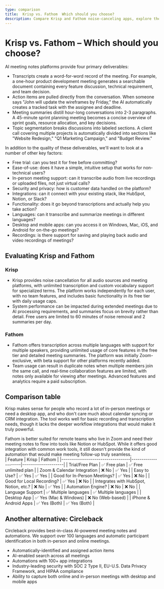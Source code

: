 ```yaml
---
type: comparison
title:  Krisp vs. Fathom  Which should you choose?
description: Compare Krisp and Fathom noise-canceling apps, explore their key features, pricing, and performance. Plus, discover Circleback as an alternative solution.
---
```


# Krisp vs. Fathom – Which should you choose?  
AI meeting notes platforms provide four primary deliverables:  
  
* Transcripts create a word-for-word record of the meeting. For example, a one-hour product development meeting generates a searchable document containing every feature discussion, technical requirement, and team decision.  
* Action items are pulled directly from the conversation. When someone says "John will update the wireframes by Friday," the AI automatically creates a tracked task with the assignee and deadline.  
* Meeting summaries distill hour-long conversations into 2-3 paragraphs. A 45-minute sprint planning meeting becomes a concise overview of sprint goals, resource allocation, and key decisions.  
* Topic segmentation breaks discussions into labeled sections. A client call covering multiple projects is automatically divided into sections like "Website Redesign," "Q1 Marketing Campaign," and "Budget Review."  
  
In addition to the quality of these deliverables, we'll want to look at a number of other key factors:  
  
* Free trial: can you test it for free before committing?  
* Ease-of-use: does it have a simple, intuitive setup that works for non-technical users?  
* In-person meeting support: can it transcribe audio from live recordings or uploaded files, not just virtual calls?  
* Security and privacy: how is customer data handled on the platform?  
* Integrations: can it connect with your existing stack, like HubSpot, Notion, or Slack?  
* Functionality: does it go beyond transcriptions and actually help you take action?  
* Languages: can it transcribe and summarize meetings in different languages?  
* Desktop and mobile apps: can you access it on Windows, Mac, iOS, and Android for on-the-go meetings?  
* Recordings: is there support for saving and playing back audio and video recordings of meetings?    
## Evaluating Krisp and Fathom  
### Krisp
* Krisp provides noise cancellation for all audio sources and meeting platforms, with unlimited transcription and custom vocabulary support for specialized terms. The platform works independently for each user, with no team features, and includes basic functionality in its free tier with daily usage caps.
* System performance can be impacted during extended meetings due to AI processing requirements, and summaries focus on brevity rather than detail. Free users are limited to 60 minutes of noise removal and 2 summaries per day.

### Fathom
* Fathom offers transcription across multiple languages with support for multiple speakers, providing unlimited usage of core features in the free tier and detailed meeting summaries. The platform was initially Zoom-exclusive, with beta support for other platforms recently added.
* Team usage can result in duplicate notes when multiple members join the same call, and real-time collaboration features are limited, with notes only available for viewing after meetings. Advanced features and analytics require a paid subscription.  
## Comparison table    
Krisp makes sense for people who record a lot of in-person meetings or need a desktop app, and who don't care much about calendar syncing or CRM integration. The tool works well for basic recording and transcription needs, though it lacks the deeper workflow integrations that would make it truly powerful.

Fathom is better suited for remote teams who live in Zoom and need their meeting notes to flow into tools like Notion or HubSpot. While it offers good integration with common work tools, it still doesn't provide the kind of automation that would make meeting follow-up truly seamless.  
| Feature                           | Krisp               | Fathom              |
|-----------------------------------|---------------------|---------------------|
| Trial/Free Plan                   | ✅ Free plan        | ✅ Free unlimited plan |
| Zoom & Calendar Integration       | ❌ No               | ✅ Yes              |
| Easy to Use?                      | ✅ Yes              | ✅ Yes              |
| Good for In-Person Meetings?      | ✅ Yes              | ❌ No               |
| Good for Local Recording?         | ✅ Yes              | ❌ No               |
| Integrates with HubSpot, Notion, etc.? | ❌ No           | ✅ Yes              |
| Automation Engine?                | ❌ No               | ❌ No               |
| Language Support                  | ✅ Multiple languages | ✅ Multiple languages |
| Desktop App                       | ✅ Yes (Mac & Windows) | ❌ No (Web-based) |
| iPhone & Android Apps             | ✅ Yes (Both)       | ✅ Yes (Both)       |  
## Another alternative: Circleback  
Circleback provides best-in-class AI-powered meeting notes and automations. We support over 100 languages and automatic participant identification in both in-person and online meetings.  
  
* Automatically-identified and assigned action items  
* AI-enabled search across all meetings  
* Automations with 100+ app integrations  
* Industry-leading security with SOC 2 Type II, EU-U.S. Data Privacy Framework, and HIPAA compliance  
* Ability to capture both online and in-person meetings with desktop and mobile apps  